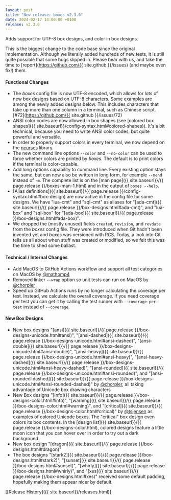 ```yaml
---
layout: post
title: "New release: boxes v2.3.0"
date: 2024-02-17 14:00:00 +0100
release: v2.3.0
---
```


Adds support for UTF-8 box designs, and color in box designs.<!--break-->

This is the biggest change to the code base since the original implementation. Although we literally added hundreds
of new tests, it is still quite possible that some bugs slipped in. Please bear with us, and take the time to
[report](https://github.com/{{ site.github }}/issues) (and maybe even fix!) them.

#### Functional Changes

- The *boxes* config file is now UTF-8 encoded, which allows for lots of new box designs based on UTF-8 characters.
  Some examples are among the newly added designs below. This includes characters that take up more than one column
  in a terminal, such as Chinese script. [#72](https://github.com/{{ site.github }}/issues/72)
- ANSI color codes are now allowed in box shapes (see
  [colored box shapes]({{ site.baseurl}}/config-syntax.html#colored-shapes)). It's a bit technical, because you
  need to write ANSI color codes, but quite powerful and versatile.
- In order to properly support colors in every terminal, we now depend on the
  [ncurses](https://invisible-island.net/ncurses/) library.
- The new command line options `--color` and `--no-color` can be used to force whether colors are printed by *boxes*.
  The default is to print colors if the terminal is color-capable.
- Add long options capability to command line. Every existing option stays the same, but can now also be written in
  long form, for example `--mend` instead of `-m`. The complete list is on the
  [man page]({{ site.baseurl}}/{{ page.release }}/boxes-man-1.html) and in the output of `boxes --help`.
- [Alias definitions]({{ site.baseurl}}/{{ page.release }}/config-syntax.html#box-design) are now active in the config
  file for some designs. We have "lua-cmt" and "sql-cmt" as aliases for
  "[ada-cmt]({{ site.baseurl}}/{{ page.release }}/box-designs.html#ada-cmt)", and "lua-box" and "sql-box" for
  "[ada-box]({{ site.baseurl}}/{{ page.release }}/box-designs.html#ada-box)".
- We dropped the (mostly unused) fields `created`, `revision`, and `revdate` from the *boxes* config file. They were
  introduced when Git hadn't been invented yet and *boxes* was versioned with RCS. Today, a look into Git tells us all
  about when stuff was created or modified, so we felt this was the time to shed some ballast.

#### Technical / Internal Changes

- Add MacOS to GitHub Actions workflow and support all test categories on MacOS
  by <span class="atmention">[@mathomp4](https://github.com/mathomp4)</span>
- Removed linker `--wrap` option so unit tests can run on MacOS by
  <span class="atmention">[@chorpler](https://github.com/chorpler)</span>
- Speed up GitHub Actions runs by no longer calculating the coverage per test. Instead, we calculate the overall
  coverage. If you need coverage per test you can get it by calling the test runner with `--coverage-per-test` instead
  of `--coverage`.

#### New Box Designs

- New box designs
  "[ansi]({{ site.baseurl}}/{{ page.release }}/box-designs-unicode.html#ansi)",
  "[ansi-dashed]({{ site.baseurl}}/{{ page.release }}/box-designs-unicode.html#ansi-dashed)",
  "[ansi-double]({{ site.baseurl}}/{{ page.release }}/box-designs-unicode.html#ansi-double)",
  "[ansi-heavy]({{ site.baseurl}}/{{ page.release }}/box-designs-unicode.html#ansi-heavy)",
  "[ansi-heavy-dashed]({{ site.baseurl}}/{{ page.release }}/box-designs-unicode.html#ansi-heavy-dashed)",
  "[ansi-rounded]({{ site.baseurl}}/{{ page.release }}/box-designs-unicode.html#ansi-rounded)", and
  "[ansi-rounded-dashed]({{ site.baseurl}}/{{ page.release }}/box-designs-unicode.html#ansi-rounded-dashed)"
  by <span class="atmention">[@chorpler](https://github.com/chorpler)</span>, all taking
  advantage of Unicode box drawing characters
- New Box designs
  "[info]({{ site.baseurl}}/{{ page.release }}/box-designs-color.html#info)",
  "[warning]({{ site.baseurl}}/{{ page.release }}/box-designs-color.html#warning)", and
  "[critical]({{ site.baseurl}}/{{ page.release }}/box-designs-color.html#critical)"
  by <span class="atmention">[@tsjensen](https://github.com/tsjensen)</span> as examples of colored Unicode boxes.
  The "critical" box design even colors its box contents. In the
  [design list]({{ site.baseurl}}/{{ page.release }}/box-designs-color.html), colored designs feature a little moon
  icon that you can hover over in order to try out a dark background.
- New box design "[dragon]({{ site.baseurl}}/{{ page.release }}/box-designs.html#dragon)"
- The box designs
  "[stark2]({{ site.baseurl}}/{{ page.release }}/box-designs.html#stark2)",
  "[sunset]({{ site.baseurl}}/{{ page.release }}/box-designs.html#sunset)",
  "[whirly]({{ site.baseurl}}/{{ page.release }}/box-designs.html#whirly)", and
  "[xes]({{ site.baseurl}}/{{ page.release }}/box-designs.html#xes)"
  received some default padding, hopefully making them appear nicer by default.

[[Release History]({{ site.baseurl}}/releases.html)]
